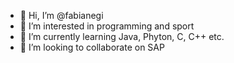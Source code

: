 - 👋 Hi, I’m @fabianegi
- 👀 I’m interested in programming and sport
- 🌱 I’m currently learning Java, Phyton, C, C++ etc.
- 💞️ I’m looking to collaborate on SAP 
